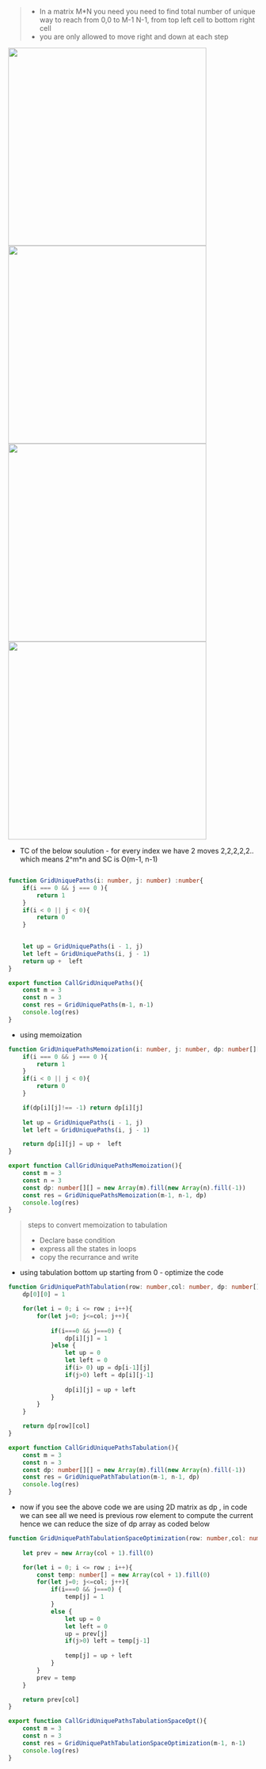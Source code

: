 > - In a matrix M*N you need you need to find total number of unique way to reach from 0,0 to M-1 N-1, from top left cell to bottom right cell
> - you are only allowed to move right and down at each step


<img src="https://github.com/Maniabhishek/Data-Structure-And-Algorithm/assets/31520295/4351b278-8328-4770-bff4-e093f85a2792" width=400 height=400>
<img src="https://github.com/Maniabhishek/Data-Structure-And-Algorithm/assets/31520295/74997cad-0a49-46ff-91d6-0abeb50dbddb" width=400 height=400>
<img src="https://github.com/Maniabhishek/Data-Structure-And-Algorithm/assets/31520295/014f4fe9-eeae-4efe-a58a-3a5c739c1d7b" width=400 height=400>
<img src="https://github.com/Maniabhishek/Data-Structure-And-Algorithm/assets/31520295/3a161a01-adc2-41ce-b29b-7979b976c9e7" width=400 height=400>

- TC of the below soulution - for every index we have 2 moves 2,2,2,2,2.. which means 2^m*n  and SC is O(m-1, n-1)
```ts

function GridUniquePaths(i: number, j: number) :number{
    if(i === 0 && j === 0 ){
        return 1
    }
    if(i < 0 || j < 0){
        return 0
    }

    
    let up = GridUniquePaths(i - 1, j)
    let left = GridUniquePaths(i, j - 1)
    return up +  left
}

export function CallGridUniquePaths(){
    const m = 3
    const n = 3
    const res = GridUniquePaths(m-1, n-1)
    console.log(res)
}

```

- using memoization 
```ts
function GridUniquePathsMemoization(i: number, j: number, dp: number[][]) :number{
    if(i === 0 && j === 0 ){
        return 1
    }
    if(i < 0 || j < 0){
        return 0
    }

    if(dp[i][j]!== -1) return dp[i][j]
    
    let up = GridUniquePaths(i - 1, j)
    let left = GridUniquePaths(i, j - 1)

    return dp[i][j] = up +  left
}

export function CallGridUniquePathsMemoization(){
    const m = 3
    const n = 3
    const dp: number[][] = new Array(m).fill(new Array(n).fill(-1))
    const res = GridUniquePathsMemoization(m-1, n-1, dp)
    console.log(res)
}
```
> steps to convert memoization to tabulation
> - Declare base condition
> - express all the states in loops
> - copy the recurrance and write
- using tabulation bottom up starting from 0  - optimize the code 
```ts
function GridUniquePathTabulation(row: number,col: number, dp: number[][]){
    dp[0][0] = 1

    for(let i = 0; i <= row ; i++){
        for(let j=0; j<=col; j++){
            
            if(i===0 && j===0) {
                dp[i][j] = 1
            }else {
                let up = 0
                let left = 0
                if(i> 0) up = dp[i-1][j]
                if(j>0) left = dp[i][j-1]
    
                dp[i][j] = up + left
            }
        }
    }

    return dp[row][col]
}

export function CallGridUniquePathsTabulation(){
    const m = 3
    const n = 3
    const dp: number[][] = new Array(m).fill(new Array(n).fill(-1))
    const res = GridUniquePathTabulation(m-1, n-1, dp)
    console.log(res)
}

```

- now if you see the above code we are using 2D matrix as dp , in code we can see all we need is previous row element to compute the current hence we can reduce the size of dp array as coded below
```ts
function GridUniquePathTabulationSpaceOptimization(row: number,col: number){
    
    let prev = new Array(col + 1).fill(0)

    for(let i = 0; i <= row ; i++){
        const temp: number[] = new Array(col + 1).fill(0)
        for(let j=0; j<=col; j++){
            if(i===0 && j===0) {
                temp[j] = 1
            }
            else {
                let up = 0
                let left = 0
                up = prev[j]
                if(j>0) left = temp[j-1]
    
                temp[j] = up + left
            }
        }
        prev = temp
    }

    return prev[col]
}

export function CallGridUniquePathsTabulationSpaceOpt(){
    const m = 3
    const n = 3
    const res = GridUniquePathTabulationSpaceOptimization(m-1, n-1)
    console.log(res)
}

```
